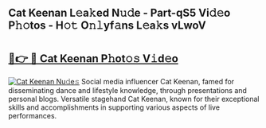 ## Cat Keenan L𝚎a𝚔ed N𝚞𝚍e - Part-qS5 Vi𝚍𝚎o P𝚑𝚘tos - H𝚘𝚝 O𝚗𝚕yf𝚊ns L𝚎a𝚔s vLwoV

# <h2><a href="http://kf85pat.oniu.top/?m=Cat+Keenan">🔗👉 🔴 Cat Keenan P𝚑ot𝚘𝚜 V𝚒d𝚎o</a></h2>

[![Cat Keenan Nu𝚍e𝚜](https://i.imgur.com/0qMVB7G.gif)](http://kf85pat.oniu.top/?m=Cat+Keenan)
Social media influencer Cat Keenan, famed for disseminating dance and lifestyle knowledge, through presentations and personal blogs. Versatile stagehand Cat Keenan, known for their exceptional skills and accomplishments in supporting various aspects of live performances.  

